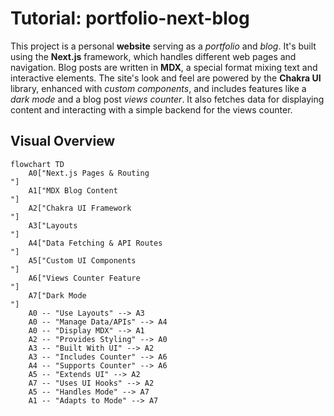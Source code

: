 # Tutorial: portfolio-next-blog

This project is a personal **website** serving as a *portfolio* and *blog*.
It's built using the **Next.js** framework, which handles different web
pages and navigation. Blog posts are written in **MDX**, a special
format mixing text and interactive elements. The site's look and feel
are powered by the **Chakra UI** library, enhanced with *custom components*,
and includes features like a *dark mode* and a blog post *views counter*.
It also fetches data for displaying content and interacting with a simple
backend for the views counter.


## Visual Overview

```mermaid
flowchart TD
    A0["Next.js Pages & Routing
"]
    A1["MDX Blog Content
"]
    A2["Chakra UI Framework
"]
    A3["Layouts
"]
    A4["Data Fetching & API Routes
"]
    A5["Custom UI Components
"]
    A6["Views Counter Feature
"]
    A7["Dark Mode
"]
    A0 -- "Use Layouts" --> A3
    A0 -- "Manage Data/APIs" --> A4
    A0 -- "Display MDX" --> A1
    A2 -- "Provides Styling" --> A0
    A3 -- "Built With UI" --> A2
    A3 -- "Includes Counter" --> A6
    A4 -- "Supports Counter" --> A6
    A5 -- "Extends UI" --> A2
    A7 -- "Uses UI Hooks" --> A2
    A5 -- "Handles Mode" --> A7
    A1 -- "Adapts to Mode" --> A7
```
